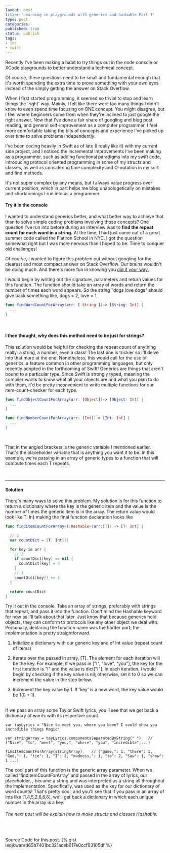 ```yaml
---
layout: post
title: 'Learning in playgrounds with generics and hashable Part 1'
type: post
categories:
published: true
status: publish
tags:
- ios
- swift
---
```


Recently I've been making a habit to try things out in the node console or XCode playgrounds to better understand a technical concept.

Of course, these questions need to be small and fundamental enough that it's worth spending the extra time to prove something with your own eyes instead of the simply getting the answer on Stack Overflow.

<!--more-->

When I first started programming, it seemed so trivial to stop and learn things the 'right' way. Mainly, I felt like there were too many things I didn't know to even spend time focusing on ONE concept. You might disagree, but I feel where beginners come from when they're inclined to just google the right answer. Now that I've done a fair share of googling and blog post reading, and general self-improvement as a computer programmer, I feel more comfortable taking the bits of concepts and experience I've picked up over time to solve problems independently.

I've been coding heavily in Swift as of late (I really like it) with my current side project, and I noticed the incremental improvements I've been making as a programmer, such as adding functional paradigms into my swift code, introducing protocol oriented programming in some of my structs and classes, as well as considering time complexity and O-notation in my sort and find methods.

It's not super complex by any means, but I always value progress over current position, which in part helps me blog unapologetically on mistakes and shortcomings I run into as a programmer.
<br/>

#### Try it in the console

I wanted to understand generics better, and what better way to achieve that than to solve simple coding problems involving those concepts? One question I've run into before during an interview was to **find the repeat count for each word in a string.** At the time, I had just come out of a great summer code called the Flatiron School in NYC. I got the question somewhat right but I was more nervous than I hoped to be. Time to conquer old challenges!


Of course, I wanted to figure this problem out without googling for the clearest and most compact answer on Stack Overflow. Our brains wouldn't be doing much. And there's more fun in knowing you <a href="https://youtu.be/0O6A0Ote-fg?t=11">did it your way.</a>

I would begin by writing out the signature, parameters and return values for this function. The function should take an array of words and return  the number of times each word appears. So the string "dogs love dogs" should give back something like, dogs = 2, love = 1.
<br/>


```swift
func findWordCountForArray(arr: [￼String￼])-> [String: Int] {
  ...
}
```
<br/>

#### I then thought, why does this method need to be just for strings?

 This solution would be helpful for checking the repeat count of anything really: a string, a number, even a class! The last one is trickier so I'll delve into that more at the end. Nonetheless, this would call for the use of generics, a feature common in other programming languages, but only recently adopted in the forthcoming of Swift! Generics are things that aren't bound to a particular type. Since Swift is strongly typed, meaning the compiler wants to know what all your objects are and what you plan to do with them, it'd be pretty inconvenient to write multiple functions for our item-count-checker for each type.
<br>

```swift
func findObjectCountForArray(arr: [Object])-> [Object: Int] {
  ...
}

func findNumberCountForArray(arr: [Int])-> [Int: Int] {
  ...
}
```
<br>

That <T> in the angled brackets is the generic variable I mentioned earlier. That's the placeholder variable that is anything you want it to be. In this example, we're passing in an array of generic types to a function that will compute times each T repeats.

<br/>
<hr>

#### Solution
There's many ways to solve this problem. My solution is for this function to return a dictionary where the key is the generic item and the value is the number of times the generic item is in the array. The return value would look like T: In} making the final function declaration looks like

```swift
func findItemCountForArray<T:Hashable>(arr:[T]) -> [T: Int] {

  // 1
  var countDict = [T: Int]()

  for key in arr {
    // 2
    if countDict[key] == nil {
      countDict[key] = 0
    }
    // 3
    countDict[key]! += 1
  }

  return countDict
}

```

Try it out in the console. Take an array of strings, preferably with strings that repeat, and pass it into the function. Don't mind the Hashable keyword for now as I'll talk about that later. Just know that because generics hold objects, they can conform to protocols like any other object we deal with. Personally, declaring the function name was the harder part; the implementation is pretty straightforward.

1. Initialize a dictionary with our generic key and of Int value (repeat count of items)

2. Iterate over the passed in array, [T]. The element for each iteration will be the key. For example, if we pass in ["I", "love", "you"], the key for the first iteration is "I" and the value is dict["I"]. In each iteration, I would begin by checking if the key value is nil; otherwise, set it to 0 so we can increment the value in the step below.

3. Increment the key value by 1. If 'key' is a new word, the key value would be 1(0 + 1).

<br/>
If we pass an array some Taylor Swift lyrics, you'll see that we get back a dictionary of words with its respective count.


```
var tayLyrics = "Nice to meet you, where you been? I could show you incredible things Magic"

var stringArray = tayLyrics.componentsSeparatedByString(" ")   // ["Nice", "to", "meet", "you,", "where", "you", "incredible",...]

findItemCountForArray(stringArray)    // ["game,": 1, "there": 1, "God,": 1, "tie": 1, "I": 2, "madness,": 1, "to": 2, "Saw": 1, "show": 1 ...]
```

The cool part of this function is the generic array parameter. When we called 'findItemCountForArray' and passed in the array of lyrics, our placeholder, <T>, became a string and was interpreted as a string all throughout the implementation. Specifically, <T> was used as the key for our dictionary of word counts! That's pretty cool, and you'll see that if you pass in an array of Ints like [1,4,5,2,6,6,6], we'll get back a dictionary in which each unique number in the array is a key.

###### The next post will be explain how to make structs and classes Hashable.

<br/>

Source Code for this post.
{% gist leojkwan/d65b7401bc321aceb617e0ccf93105df %}
